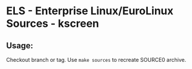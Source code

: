 # ELS - Enterprise Linux/EuroLinux Sources - kscreen
 
## Usage:
  Checkout branch or tag. Use `make sources` to recreate  SOURCE0 archive.
